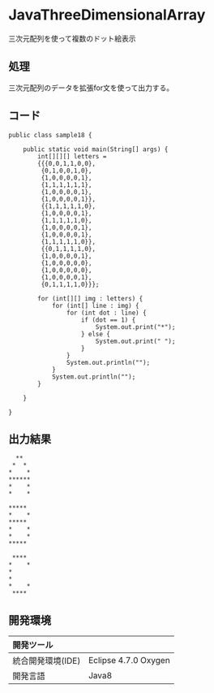# JavaThreeDimensionalArray
三次元配列を使って複数のドット絵表示

## 処理
三次元配列のデータを拡張for文を使って出力する。

## コード
```
public class sample18 {

	public static void main(String[] args) {
		int[][][] letters =
        {{{0,0,1,1,0,0},
         {0,1,0,0,1,0},
         {1,0,0,0,0,1},
         {1,1,1,1,1,1},
         {1,0,0,0,0,1},
         {1,0,0,0,0,1}},
         {{1,1,1,1,1,0},
         {1,0,0,0,0,1},
         {1,1,1,1,1,0},
         {1,0,0,0,0,1},
         {1,0,0,0,0,1},
         {1,1,1,1,1,0}},
         {{0,1,1,1,1,0},
         {1,0,0,0,0,1},
         {1,0,0,0,0,0},
         {1,0,0,0,0,0},
         {1,0,0,0,0,1},
         {0,1,1,1,1,0}}};

		for (int[][] img : letters) {
			for (int[] line : img) {
				for (int dot : line) {
					if (dot == 1) {
						System.out.print("*");
					} else {
						System.out.print(" ");
					}
				}
				System.out.println("");
			}
			System.out.println("");
		}

	}

}
```

## 出力結果  
```
  **  
 *  * 
*    *
******
*    *
*    *

***** 
*    *
***** 
*    *
*    *
***** 

 **** 
*    *
*     
*     
*    *
 **** 
```
  
## 開発環境
| 開発ツール |  |
|:-|:-|
| 統合開発環境(IDE) | Eclipse 4.7.0 Oxygen |
| 開発言語 | Java8 |
